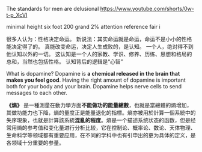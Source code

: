 The standards for men are delusional
https://www.youtube.com/shorts/0w-t-p_XcVI

minimal height six foot
200 grand
2%
attention
reference
fair i


很多人认为：性格决定命运。 新说法：其实命运就是命运，命运不是小小的性格能决定得了的。 真能改变命运，决定人生成败的，是认知。 一个人，绝对得不到他认知以外的一切。 这认知是一个人的家教、学识、修养、历练、思想和格局的总和，当然也包括性格。
认知背后的逻辑是“心智”

What is dopamine? Dopamine is **a chemical released in the brain that makes you feel good**. Having the right amount of dopamine is important both for your body and your brain. Dopamine helps nerve cells to send messages to each other.

**《熵》** 是一種測量在動力學方面**不能做功的能量總數**，也就是當總體的熵增加，其做功能力也下降，熵的量度正是能量退化的指標。熵亦被用於計算一個系統中的失序現象，也就是計算該系統**混亂的程度**。熵是一个描述系统状态的函数，但是经常用熵的参考值和变化量进行分析比较，它在控制论、概率论、数论、天体物理、生命科学等领域都有重要应用，在不同的学科中也有引申出的更为具体的定义，是各领域十分重要的参量。
